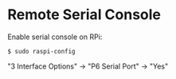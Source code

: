 # Remote Serial Console

Enable serial console on RPi:
```text
$ sudo raspi-config

```
"3 Interface Options" -> "P6 Serial Port" -> "Yes"


